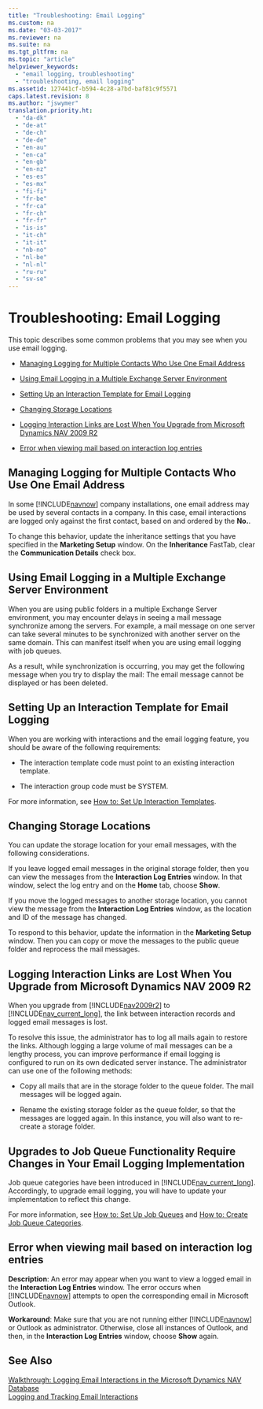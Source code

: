 ```yaml
---
title: "Troubleshooting: Email Logging"
ms.custom: na
ms.date: "03-03-2017"
ms.reviewer: na
ms.suite: na
ms.tgt_pltfrm: na
ms.topic: "article"
helpviewer_keywords: 
  - "email logging, troubleshooting"
  - "troubleshooting, email logging"
ms.assetid: 127441cf-b594-4c28-a7bd-baf81c9f5571
caps.latest.revision: 8
ms.author: "jswymer"
translation.priority.ht: 
  - "da-dk"
  - "de-at"
  - "de-ch"
  - "de-de"
  - "en-au"
  - "en-ca"
  - "en-gb"
  - "en-nz"
  - "es-es"
  - "es-mx"
  - "fi-fi"
  - "fr-be"
  - "fr-ca"
  - "fr-ch"
  - "fr-fr"
  - "is-is"
  - "it-ch"
  - "it-it"
  - "nb-no"
  - "nl-be"
  - "nl-nl"
  - "ru-ru"
  - "sv-se"
---
```

# Troubleshooting: Email Logging
This topic describes some common problems that you may see when you use email logging.  
  
-   [Managing Logging for Multiple Contacts Who Use One Email Address](../../BusinessFunctionality/LoggingAndTrackingEmailInteractions/troubleshooting-email-logging.md#MultipleContacts)  
  
-   [Using Email Logging in a Multiple Exchange Server Environment](../../BusinessFunctionality/LoggingAndTrackingEmailInteractions/troubleshooting-email-logging.md#MultiExchangeServer)  
  
-   [Setting Up an Interaction Template for Email Logging](../../BusinessFunctionality/LoggingAndTrackingEmailInteractions/troubleshooting-email-logging.md#SettingInteractionTemplates)  
  
-   [Changing Storage Locations](../../BusinessFunctionality/LoggingAndTrackingEmailInteractions/troubleshooting-email-logging.md#ChangingStorage)  
  
-   [Logging Interaction Links are Lost When You Upgrade from Microsoft Dynamics NAV 2009 R2](../../BusinessFunctionality/LoggingAndTrackingEmailInteractions/troubleshooting-email-logging.md#LoggingInteractionLinks)  
  
-   [Error when viewing mail based on interaction log entries](../../BusinessFunctionality/LoggingAndTrackingEmailInteractions/troubleshooting-email-logging.md#ErrorViewingMailBased)  
  
##  <a name="MultipleContacts"></a> Managing Logging for Multiple Contacts Who Use One Email Address  
 In some [!INCLUDE[navnow](../../ApplicationDesign/includes/navnow_md.md)] company installations, one email address may be used by several contacts in a company. In this case, email interactions are logged only against the first contact, based on and ordered by the **No.**.  
  
 To change this behavior, update the inheritance settings that you have specified in the **Marketing Setup** window. On the **Inheritance** FastTab, clear the **Communication Details** check box.  
  
##  <a name="MultiExchangeServer"></a> Using Email Logging in a Multiple Exchange Server Environment  
 When you are using public folders in a multiple Exchange Server environment, you may encounter delays in seeing a mail message synchronize among the servers. For example, a mail message on one server can take several minutes to be synchronized with another server on the same domain. This can manifest itself when you are using email logging with job queues.  
  
 As a result, while synchronization is occurring, you may get the following message when you try to display the mail: The email message cannot be displayed or has been deleted.  
  
##  <a name="SettingInteractionTemplates"></a> Setting Up an Interaction Template for Email Logging  
 When you are working with interactions and the email logging feature, you should be aware of the following requirements:  
  
-   The interaction template code must point to an existing interaction template.  
  
-   The interaction group code must be SYSTEM.  
  
 For more information, see [How to: Set Up Interaction Templates](../../Marketing/how-to-set-up-interaction-templates.md).  
  
##  <a name="ChangingStorage"></a> Changing Storage Locations  
 You can update the storage location for your email messages, with the following considerations.  
  
 If you leave logged email messages in the original storage folder, then you can view the messages from the **Interaction Log Entries** window. In that window, select the log entry and on the **Home** tab, choose **Show**.  
  
 If you move the logged messages to another storage location, you cannot view the message from the **Interaction Log Entries** window, as the location and ID of the message has changed.  
  
 To respond to this behavior, update the information in the **Marketing Setup** window. Then you can copy or move the messages to the public queue folder and reprocess the mail messages.  
  
##  <a name="LoggingInteractionLinks"></a> Logging Interaction Links are Lost When You Upgrade from Microsoft Dynamics NAV 2009 R2  
 When you upgrade from [!INCLUDE[nav2009r2](../../BusinessFunctionality/IntegratingWithMicrosoftDynamicsCRM/includes/nav2009r2_md.md)] to [!INCLUDE[nav_current_long](../../ApplicationDesign/includes/nav_current_long_md.md)], the link between interaction records and logged email messages is lost.  
  
 To resolve this issue, the administrator has to log all mails again to restore the links. Although logging a large volume of mail messages can be a lengthy process, you can improve performance if email logging is configured to run on its own dedicated server instance. The administrator can use one of the following methods:  
  
-   Copy all mails that are in the storage folder to the queue folder. The mail messages will be logged again.  
  
-   Rename the existing storage folder as the queue folder, so that the messages are logged again. In this instance, you will also want to re\-create a storage folder.  
  
## Upgrades to Job Queue Functionality Require Changes in Your Email Logging Implementation  
 Job queue categories have been introduced in [!INCLUDE[nav_current_long](../../ApplicationDesign/includes/nav_current_long_md.md)]. Accordingly, to upgrade email logging, you will have to update your implementation to reflect this change.  
  
 For more information, see [How to: Set Up Job Queues](../../SetupAndAdministration/how-to-set-up-job-queues.md) and [How to: Create Job Queue Categories](../../SetupAndAdministration/how-to-create-job-queue-categories.md).  
  
##  <a name="ErrorViewingMailBased"></a> Error when viewing mail based on interaction log entries  
 **Description**: An error may appear when you want to view a logged email in the **Interaction Log Entries** window. The error occurs when [!INCLUDE[navnow](../../ApplicationDesign/includes/navnow_md.md)] attempts to open the corresponding email in Microsoft Outlook.  
  
 **Workaround**: Make sure that you are not running either [!INCLUDE[navnow](../../ApplicationDesign/includes/navnow_md.md)] or Outlook as administrator. Otherwise, close all instances of Outlook, and then, in the **Interaction Log Entries** window, choose **Show** again.  
  
## See Also  
 [Walkthrough: Logging Email Interactions in the Microsoft Dynamics NAV Database](../../BusinessFunctionality/LoggingAndTrackingEmailInteractions/walkthrough-logging-email-interactions-in-the-microsoft-dynamics-nav-database.md)   
 [Logging and Tracking Email Interactions](../../BusinessFunctionality/LoggingAndTrackingEmailInteractions/logging-and-tracking-email-interactions.md)